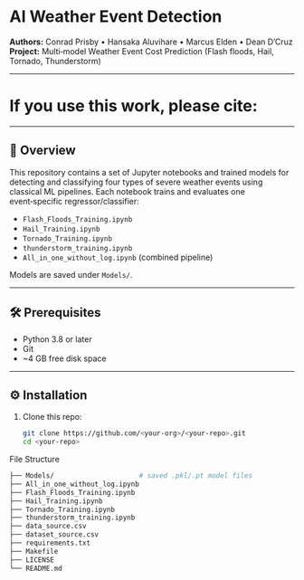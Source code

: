 # AI Weather Event Detection

**Authors:** Conrad Prisby • Hansaka Aluvihare • Marcus Elden • Dean D’Cruz 
**Project:** Multi‑model Weather Event Cost Prediction (Flash floods, Hail, Tornado, Thunderstorm)

---
# If you use this work, please cite:

---

## 🚀 Overview

This repository contains a set of Jupyter notebooks and trained models for detecting and classifying four types of severe weather events using classical ML pipelines.  Each notebook trains and evaluates one event‑specific regressor/classifier:

- `Flash_Floods_Training.ipynb`
- `Hail_Training.ipynb`
- `Tornado_Training.ipynb`
- `thunderstorm_training.ipynb`
- `All_in_one_without_log.ipynb` (combined pipeline)

Models are saved under `Models/`.

---

## 🛠️ Prerequisites

- Python 3.8 or later  
- Git  
- ~4 GB free disk space  

---

## ⚙️ Installation

1. Clone this repo:  
   ```bash
   git clone https://github.com/<your‑org>/<your‑repo>.git
   cd <your‑repo>

File Structure
   ```bash
   ├── Models/                     # saved .pkl/.pt model files
   ├── All_in_one_without_log.ipynb
   ├── Flash_Floods_Training.ipynb
   ├── Hail_Training.ipynb
   ├── Tornado_Training.ipynb
   ├── thunderstorm_training.ipynb
   ├── data_source.csv
   ├── dataset_source.csv
   ├── requirements.txt
   ├── Makefile
   ├── LICENSE
   └── README.md


